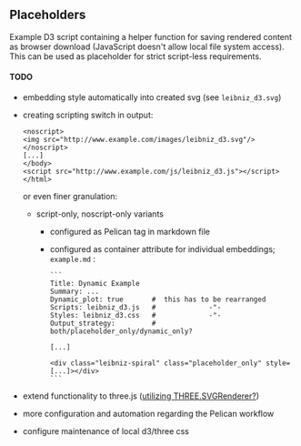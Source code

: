 ## Placeholders

Example D3 script containing a helper function for saving rendered content as browser download (JavaScript doesn't allow local file system access). This can be used as placeholder for strict script-less requirements.

#### TODO

- embedding style automatically into created svg (see `leibniz_d3.svg`)
- creating scripting switch in output:
    ```
    <noscript>
    <img src="http://www.example.com/images/leibniz_d3.svg"/>
    </noscript> 
    [...]
    </body>
    <script src="http://www.example.com/js/leibniz_d3.js"></script>
    </html>
    ```
    or even finer granulation: 
    
    - script-only, noscript-only variants
      - configured as Pelican tag in markdown file
      - configured as container attribute for individual embeddings; `example.md` :
          
            ```
            Title: Dynamic Example
            Summary: ...
            Dynamic_plot: true       #  this has to be rearranged
            Scripts: leibniz_d3.js   #             -"-
            Styles: leibniz_d3.css   #             -"-
            Output_strategy:         #  both/placeholder_only/dynamic_only?    

            [...]
            
            <div class="leibniz-spiral" class="placeholder_only" style=[...]></div>
            ```   

- extend functionality to three.js ([utilizing THREE.SVGRenderer?](https://threejs.org/docs/#examples/en/renderers/SVGRenderer))
- more configuration and automation regarding the Pelican workflow
- configure maintenance of local d3/three css